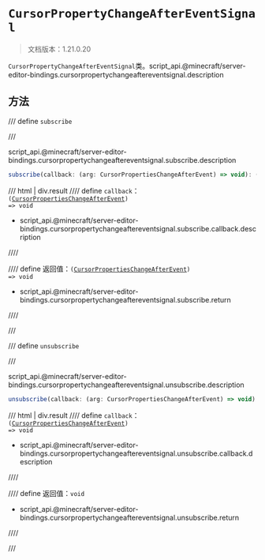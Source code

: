 # `CursorPropertyChangeAfterEventSignal`

> 文档版本：1.21.0.20

`CursorPropertyChangeAfterEventSignal`类。script_api.@minecraft/server-editor-bindings.cursorpropertychangeaftereventsignal.description

## 方法

/// define
`subscribe`


///

script_api.@minecraft/server-editor-bindings.cursorpropertychangeaftereventsignal.subscribe.description

```js
subscribe(callback: (arg: CursorPropertiesChangeAfterEvent) => void): (arg: CursorPropertiesChangeAfterEvent) => void
```

/// html | div.result
//// define
`callback`：<code>(<a href="../cursorpropertieschangeafterevent/">CursorPropertiesChangeAfterEvent</a>) =&gt; void</code>

- script_api.@minecraft/server-editor-bindings.cursorpropertychangeaftereventsignal.subscribe.callback.description


////

//// define
返回值：<code>(<a href="../cursorpropertieschangeafterevent/">CursorPropertiesChangeAfterEvent</a>) =&gt; void</code>

- script_api.@minecraft/server-editor-bindings.cursorpropertychangeaftereventsignal.subscribe.return


////

///


/// define
`unsubscribe`


///

script_api.@minecraft/server-editor-bindings.cursorpropertychangeaftereventsignal.unsubscribe.description

```js
unsubscribe(callback: (arg: CursorPropertiesChangeAfterEvent) => void): void
```

/// html | div.result
//// define
`callback`：<code>(<a href="../cursorpropertieschangeafterevent/">CursorPropertiesChangeAfterEvent</a>) =&gt; void</code>

- script_api.@minecraft/server-editor-bindings.cursorpropertychangeaftereventsignal.unsubscribe.callback.description


////

//// define
返回值：`void`

- script_api.@minecraft/server-editor-bindings.cursorpropertychangeaftereventsignal.unsubscribe.return


////

///

